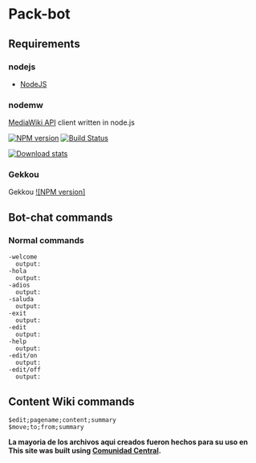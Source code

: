 # Pack-bot
## Requirements
### nodejs
- [NodeJS](https://nodejs.org/en/download/ "Latest version recommended.")

### nodemw
[MediaWiki API](http://www.mediawiki.org/wiki/API:Main_page) client written in node.js

[![NPM version](https://badge.fury.io/js/nodemw.png)](http://badge.fury.io/js/nodemw)
[![Build Status](https://api.travis-ci.org/macbre/nodemw.svg?branch=devel)](http://travis-ci.org/macbre/nodemw)

[![Download stats](https://nodei.co/npm/nodemw.png?downloads=true&downloadRank=true)](https://nodei.co/npm/nodemw/)

### Gekkou
Gekkou [![NPM version]](https://npmjs.com/package/gekkou)

## Bot-chat commands
### Normal commands
```
-welcome
  output:
-hola
  output:
-adios
  output:
-saluda
  output:
-exit
  output:
-edit
  output:
-help
  output:
-edit/on
  output:
-edit/off
  output:
```

## Content Wiki commands
```
$edit;pagename;content;summary
$move;to;from;summary
```

**La mayoria de los archivos aqui creados fueron hechos para su uso en This site was built using [Comunidad Central](http://comunidad.wikia.com/).**
